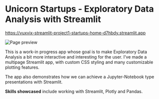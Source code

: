 # Unicorn Startups - Exploratory Data Analysis with Streamlit

https://vuxvix-streamlit-project1-startups-home-d7hbdy.streamlit.app

![Page preview](".Project3.2.png")

This is a work-in progress app whose goal is to make Exploratory Data Analysis a bit more interactive and interesting for the user. I've made a multipage Streamlit app, with custom CSS styling and many customizable plotting features.

The app also demonstrates how we can achieve a Jupyter-Notebook type presentations with Streamlit.

**Skills showcased** include working with Streamlit, Plotly and Pandas.
